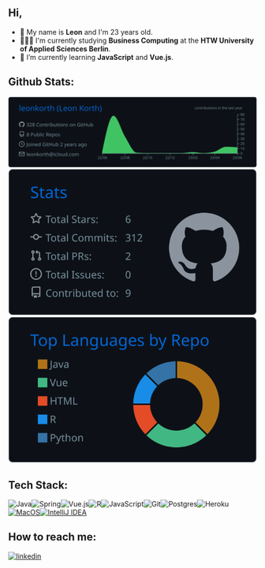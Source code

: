 ## Hi, 

- 📌 My name is <b>Leon</b> and I'm 23 years old.
- 👨🏻‍🎓 I'm currently studying <b>Business Computing</b> at the <b>HTW University of Applied Sciences Berlin</b>.
- 🌱 I’m currently learning <b>JavaScript</b> and <b>Vue.js</b>.


<!--
<a href="https://github.com/leonkorth">
  <img height="170em" src="https://github-readme-stats.vercel.app/api/top-langs/?username=leonkorth&layout=compact&langs_count=5&theme=dracula"/>
</a>

![](./profile-3d-contrib/profile-night-green.svg)r-->

## Github Stats:

![](https://raw.githubusercontent.com/leonkorth/leonkorth/main/profile-summary-card-output/github_dark/0-profile-details.svg)
![](https://raw.githubusercontent.com/leonkorth/leonkorth/main/profile-summary-card-output/github_dark/3-stats.svg)
![](https://raw.githubusercontent.com/leonkorth/leonkorth/main/profile-summary-card-output/github_dark/1-repos-per-language.svg)

## Tech Stack:

![Java](https://img.shields.io/badge/java-%23ED8B00.svg?style=for-the-badge&logo=java&logoColor=white)![Spring](https://img.shields.io/badge/spring-%236DB33F.svg?style=for-the-badge&logo=spring&logoColor=white)![Vue.js](https://img.shields.io/badge/vuejs-%2335495e.svg?style=for-the-badge&logo=vuedotjs&logoColor=%234FC08D)![R](https://img.shields.io/badge/r-%23276DC3.svg?style=for-the-badge&logo=r&logoColor=white)![JavaScript](https://img.shields.io/badge/javascript-%23323330.svg?style=for-the-badge&logo=javascript&logoColor=%23F7DF1E)![Git](https://img.shields.io/badge/git-%23F05033.svg?style=for-the-badge&logo=git&logoColor=white)![Postgres](https://img.shields.io/badge/postgres-%23316192.svg?style=for-the-badge&logo=postgresql&logoColor=white)![Heroku](https://img.shields.io/badge/heroku-%23430098.svg?style=for-the-badge&logo=heroku&logoColor=white)[![MacOS](http://img.shields.io/badge/-MacOS-eee?style=for-the-badge&logo=apple&logoColor=black)]()[![IntelliJ IDEA](http://img.shields.io/badge/-IntelliJ%20IDEA-eee?style=for-the-badge&logo=IntelliJ%20IDEA&logoColor=darkblue)]()

## How to reach me:

[![linkedin](https://img.shields.io/badge/linkedin-0A66C2?style=for-the-badge&logo=linkedin&logoColor=white)](https://www.linkedin.com/in/leonkorth/)







